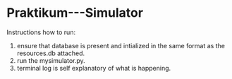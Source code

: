 # Praktikum---Simulator
Instructions how to run: 
1) ensure that database is present and intialized in the same format as the resources.db attached.
2) run the mysimulator.py.
3) terminal log is self explanatory of what is happening.
